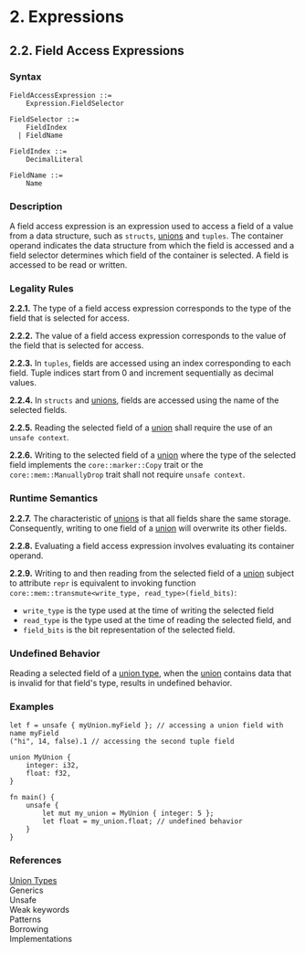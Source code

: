 # 2. Expressions
## 2.2. Field Access Expressions <a name="field-access-expressions"></a>


### Syntax
   <a name="field-access-expression-syntax"></a>

    FieldAccessExpression ::=
        Expression.FieldSelector

    FieldSelector ::=
        FieldIndex
      | FieldName

    FieldIndex ::= 
        DecimalLiteral

    FieldName ::=
        Name

### Description
A field access expression is an expression used to access a field of a value from a data structure, such as `structs`, [unions](../../types/union/union.md#union) and `tuples`.
The container operand indicates the data structure from which the field is accessed and a field selector determines which field of the container is selected.
A field is accessed to be read or written.

### Legality Rules
**2.2.1.** <!-- 28e14f07-c0b9-4853-8412-e3b46335979f --> The type of a field access expression corresponds to the type of the field that is selected for access.

**2.2.2.** <!-- df6f5dfe-b481-40d8-a24b-e69ddd8e94c8 --> The value of a field access expression corresponds to the value of the field that is selected for access.

**2.2.3.** <!-- 7fc7d0a9-9066-4c99-81a5-37bd9ca6b223 --> In `tuples`, fields are accessed using an index corresponding to each field. Tuple indices start from 0 and increment sequentially as decimal values. 

**2.2.4.** <!-- 6e237bb8-5e9d-4ea7-ad47-798f21044638 --> In `structs` and [unions](../../types/union/union.md#union), fields are accessed using the name of the selected fields.

**2.2.5.** <!-- 643ad9f7-3e86-48ea-8493-a6741596206f --> Reading the selected field of a [union](../../types/union/union.md#union) shall require the use of an `unsafe context`.

**2.2.6.** <!-- 8512464b-4793-4901-8769-d674cedf1a69 --> Writing to the selected field of a [union](../../types/union/union.md#union) where the type of the selected field implements the `core::marker::Copy` trait or the `core::mem::ManuallyDrop` trait shall not require `unsafe context`.

### Runtime Semantics
**2.2.7.** <!-- 7bc74e90-12b3-4ca7-8275-d31bc204b655 --> The characteristic of [unions](../../types/union/union.md#union) is that all fields share the same storage. Consequently, writing to one field of a [union](../../types/union/union.md#union) will overwrite its other fields.

**2.2.8.** <!-- e35147ab-017e-454f-b748-6b78f8c5063b --> Evaluating a field access expression involves evaluating its container operand.

**2.2.9.** <!-- a80f79e0-2198-433e-951a-7555436fd041 --> Writing to and then reading from the selected field of a [union](../../types/union/union.md#union) subject to attribute `repr` is equivalent to invoking function `core::mem::transmute<write_type, read_type>(field_bits)`:
- `write_type` is the type used at the time of writing the selected field
- `read_type` is the type used at the time of reading the selected field, and 
- `field_bits` is the bit representation of the selected field.

### Undefined Behavior
Reading a selected field of a [union type](../../types/union/union.md#union), when the [union](../../types/union/union.md#union) contains data that is invalid for that field's type, results in undefined behavior.

### Examples
`
    let f = unsafe { myUnion.myField }; // accessing a union field with name myField
` \
`
    ("hi", 14, false).1 // accessing the second tuple field
`
```
union MyUnion {
    integer: i32,
    float: f32,
}

fn main() {
    unsafe {
        let mut my_union = MyUnion { integer: 5 };
        let float = my_union.float; // undefined behavior
    }
}
```

### References
[Union Types](../../types/union/union.md#union) \
Generics \
Unsafe \
Weak keywords \
Patterns \
Borrowing \
Implementations 